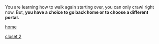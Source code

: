 You are learning how to walk again starting over, you can only crawl right now. But, **you have a choice to go back home or to choose a different portal.**


[home](home.md)


[closet 2](closet-2.md)

